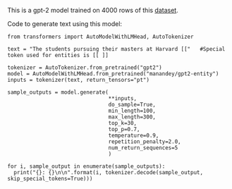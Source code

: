 This is a gpt-2 model trained on 4000 rows of this [dataset](https://huggingface.co/datasets/bs-modeling-metadata/OSCAR_Entity_13_000).

Code to generate text using this model:
```
from transformers import AutoModelWithLMHead, AutoTokenizer

text = "The students pursuing their masters at Harvard [["   #Special token used for entities is [[ ]]

tokenizer = AutoTokenizer.from_pretrained("gpt2")
model = AutoModelWithLMHead.from_pretrained("manandey/gpt2-entity")
inputs = tokenizer(text, return_tensors="pt")

sample_outputs = model.generate(
                                **inputs,
                                do_sample=True,   
                                min_length=100, 
                                max_length=300,
                                top_k=30,                                 
                                top_p=0.7,        
                                temperature=0.9,
                                repetition_penalty=2.0,
                                num_return_sequences=5
                                )

for i, sample_output in enumerate(sample_outputs):
  print("{}: {}\n\n".format(i, tokenizer.decode(sample_output, skip_special_tokens=True)))
```